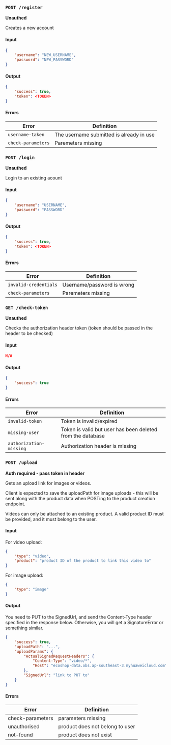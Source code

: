### `POST /register`

**Unauthed**

Creates a new account

#### Input

```json
{
    "username": "NEW_USERNAME",
    "password": "NEW_PASSWORD"
}
```

#### Output

```json
{
    "success": true,
    "token": <TOKEN>
}
```

#### Errors

| Error              | Definition                               |
| ------------------ | ---------------------------------------- |
| `username-taken`   | The username submitted is already in use |
| `check-parameters` | Paremeters missing                       |



### `POST /login`

**Unauthed**

Login to an existing acount

#### Input

```json
{
    "username": "USERNAME",
    "password": "PASSWORD"
}
```

#### Output

```json
{
    "success": true,
    "token": <TOKEN>
}
```

#### Errors

| Error                 | Definition                 |
| --------------------- | -------------------------- |
| `invalid-credentials` | Username/password is wrong |
| `check-parameters`    | Paremeters missing         |



### `GET /check-token`

**Unauthed**

Checks the authorization header token (token should be passed in the header to be checked)

#### Input

```json
N/A
```

#### Output

```json
{
    "success": true
}
```

#### Errors

| Error                   | Definition                                                 |
| ----------------------- | ---------------------------------------------------------- |
| `invalid-token`         | Token is invalid/expired                                   |
| `missing-user`          | Token is valid but user has been deleted from the database |
| `authorization-missing` | Authorization header is missing                            |


### `POST /upload`

**Auth required - pass token in header**

Gets an upload link for images or videos.

Client is expected to save the uploadPath for image uploads - this will be sent along with the product data when POSTing to the product creation endpoint.

Videos can only be attached to an existing product. A valid product ID must be provided, and it must belong to the user.

#### Input

For video upload:

```json
{
    "type": "video",
    "product": "product ID of the product to link this video to"
}
```

For image upload:

```json
{
    "type": "image"
}
```

#### Output

You need to PUT to the SignedUrl, and send the Content-Type header specified in the response below. Otherwise, you will get a SignatureError or something similar.

```json
{
    "success": true,
    "uploadPath": "...",
    "uploadParams": {
        "ActualSignedRequestHeaders": {
            "Content-Type": "video/*",
            "Host": "ecoshop-data.obs.ap-southeast-3.myhuaweicloud.com"
        },
        "SignedUrl": "link to PUT to"
    }
}
```

#### Errors

| Error              | Definition                               |
| ------------------ | ---------------------------------------- |
| check-parameters   | parameters missing                       |
| unauthorised       | product does not belong to user          |
| not-found          | product does not exist                   |
